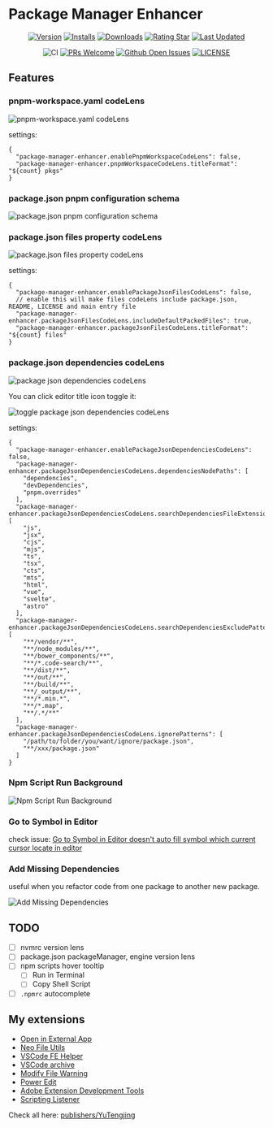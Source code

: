 # Package Manager Enhancer

<div align="center">

[![Version](https://img.shields.io/visual-studio-marketplace/v/YuTengjing.package-manager-enhancer)](https://marketplace.visualstudio.com/items/YuTengjing.package-manager-enhancer/changelog) [![Installs](https://img.shields.io/visual-studio-marketplace/i/YuTengjing.package-manager-enhancer)](https://marketplace.visualstudio.com/items?itemName=YuTengjing.package-manager-enhancer) [![Downloads](https://img.shields.io/visual-studio-marketplace/d/YuTengjing.package-manager-enhancer)](https://marketplace.visualstudio.com/items?itemName=YuTengjing.package-manager-enhancer) [![Rating Star](https://img.shields.io/visual-studio-marketplace/stars/YuTengjing.package-manager-enhancer)](https://marketplace.visualstudio.com/items?itemName=YuTengjing.package-manager-enhancer&ssr=false#review-details) [![Last Updated](https://img.shields.io/visual-studio-marketplace/last-updated/YuTengjing.package-manager-enhancer)](https://github.com/tjx666/package-manager-enhancer)

![CI](https://github.com/tjx666/package-manager-enhancer/actions/workflows/ci.yml/badge.svg) [![PRs Welcome](https://img.shields.io/badge/PRs-welcome-brightgreen.svg?style=flat)](http://makeapullrequest.com) [![Github Open Issues](https://img.shields.io/github/issues/tjx666/package-manager-enhancer)](https://github.com/tjx666/package-manager-enhancer/issues) [![LICENSE](https://img.shields.io/badge/license-Anti%20996-blue.svg?style=flat-square)](https://github.com/996icu/996.ICU/blob/master/LICENSE)

</div>

## Features

### pnpm-workspace.yaml codeLens

![pnpm-workspace.yaml codeLens](https://github.com/tjx666/package-manager-enhancer/blob/main/assets/screenshots/pnpm-workspace-codelens.png?raw=true)

settings:

```jsonc
{
  "package-manager-enhancer.enablePnpmWorkspaceCodeLens": false,
  "package-manager-enhancer.pnpmWorkspaceCodeLens.titleFormat": "${count} pkgs"
}
```

### package.json pnpm configuration schema

![package.json pnpm configuration schema](https://github.com/tjx666/package-manager-enhancer/blob/main/assets/screenshots/pnpm-schema.png?raw=true)

### package.json files property codeLens

![package.json files property codeLens](https://github.com/tjx666/package-manager-enhancer/blob/main/assets/screenshots/package-json-files-codelens.png?raw=true)

settings:

```jsonc
{
  "package-manager-enhancer.enablePackageJsonFilesCodeLens": false,
  // enable this will make files codeLens include package.json, README, LICENSE and main entry file
  "package-manager-enhancer.packageJsonFilesCodeLens.includeDefaultPackedFiles": true,
  "package-manager-enhancer.packageJsonFilesCodeLens.titleFormat": "${count} files"
}
```

### package.json dependencies codeLens

![package json dependencies codeLens](https://github.com/tjx666/package-manager-enhancer/blob/main/assets/screenshots/package-json-dependencies-codelens.png?raw=true)

You can click editor title icon toggle it:

![toggle package json dependencies codeLens](https://github.com/tjx666/package-manager-enhancer/blob/main/assets/screenshots/toggle-package-json-dependencies-codelens.png?raw=true)

settings:

```jsonc
{
  "package-manager-enhancer.enablePackageJsonDependenciesCodeLens": false,
  "package-manager-enhancer.packageJsonDependenciesCodeLens.dependenciesNodePaths": [
    "dependencies",
    "devDependencies",
    "pnpm.overrides"
  ],
  "package-manager-enhancer.packageJsonDependenciesCodeLens.searchDependenciesFileExtensions": [
    "js",
    "jsx",
    "cjs",
    "mjs",
    "ts",
    "tsx",
    "cts",
    "mts",
    "html",
    "vue",
    "svelte",
    "astro"
  ],
  "package-manager-enhancer.packageJsonDependenciesCodeLens.searchDependenciesExcludePatterns": [
    "**/vendor/**",
    "**/node_modules/**",
    "**/bower_components/**",
    "**/*.code-search/**",
    "**/dist/**",
    "**/out/**",
    "**/build/**",
    "**/_output/**",
    "**/*.min.*",
    "**/*.map",
    "**/.*/**"
  ],
  "package-manager-enhancer.packageJsonDependenciesCodeLens.ignorePatterns": [
    "/path/to/folder/you/want/ignore/package.json",
    "**/xxx/package.json"
  ]
}
```

### Npm Script Run Background

![Npm Script Run Background](https://github.com/tjx666/package-manager-enhancer/blob/main/assets/screenshots/npm-script-run-background.png?raw=true)

### Go to Symbol in Editor

check issue: [Go to Symbol in Editor doesn't auto fill symbol which current cursor locate in editor](https://github.com/microsoft/vscode/issues/167223)

### Add Missing Dependencies

useful when you refactor code from one package to another new package.

![Add Missing Dependencies](https://github.com/tjx666/package-manager-enhancer/blob/main/assets/screenshots/add-missing-deps.gif?raw=true)

## TODO

- [ ] nvmrc version lens
- [ ] package.json packageManager, engine version lens
- [ ] npm scripts hover tooltip
  - [ ] Run in Terminal
  - [ ] Copy Shell Script
- [ ] `.npmrc` autocomplete

## My extensions

- [Open in External App](https://github.com/tjx666/open-in-external-app)
- [Neo File Utils](https://github.com/tjx666/vscode-neo-file-utils)
- [VSCode FE Helper](https://github.com/tjx666/vscode-fe-helper)
- [VSCode archive](https://github.com/tjx666/vscode-archive)
- [Modify File Warning](https://github.com/tjx666/modify-file-warning)
- [Power Edit](https://github.com/tjx666/power-edit)
- [Adobe Extension Development Tools](https://github.com/tjx666/vscode-adobe-extension-devtools)
- [Scripting Listener](https://github.com/tjx666/scripting-listener)

Check all here: [publishers/YuTengjing](https://marketplace.visualstudio.com/publishers/YuTengjing)
